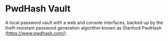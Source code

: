 PwdHash Vault
=============

A local password vault with a web and console interfaces, backed up by the theft-resistant password generation algorithm known as Stanford PwdHash (https://www.pwdhash.com/).
